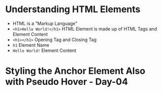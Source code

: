 # Understanding HTML Elements

- HTML is a "Markup Language"
- `<h1>Hello World!</h1>` HTML Element is made up of HTML Tags and Element Content
- `<h1></h1>` Opening Tag and Closing Tag
- `h1` Element Name
- `Hello World!` Element Content

# Styling the Anchor Element Also with Pseudo Hover - Day-04